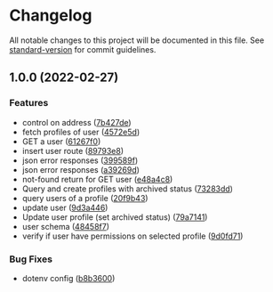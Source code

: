 # Changelog

All notable changes to this project will be documented in this file. See [standard-version](https://github.com/conventional-changelog/standard-version) for commit guidelines.

## 1.0.0 (2022-02-27)

### Features

* control on address ([7b427de](https://github.com/dropps-nft/dropps-back/commit/7b427de2d433a683afaf3953930a071512e2f230))
* fetch profiles of user ([4572e5d](https://github.com/dropps-nft/dropps-back/commit/4572e5db0308f1931c5bef8d7f795022eb90bcfb))
* GET a user ([61267f0](https://github.com/dropps-nft/dropps-back/commit/61267f03a029f609b7d4456ec17ad300e462adca))
* insert user route ([89793e8](https://github.com/dropps-nft/dropps-back/commit/89793e8738bae31c43784bbc9e74f5223c35a21f))
* json error responses ([399589f](https://github.com/dropps-nft/dropps-back/commit/399589fb2b2d3822802149abc24e923a2de63cba))
* json error responses ([a39269d](https://github.com/dropps-nft/dropps-back/commit/a39269d23018454fd5c2f833384b166e696e25ba))
* not-found return for GET user ([e48a4c8](https://github.com/dropps-nft/dropps-back/commit/e48a4c8a2b6cc951b0c5a8b087c90b3b28e369d4))
* Query and create profiles with archived status ([73283dd](https://github.com/dropps-nft/dropps-back/commit/73283dd152a4b4b85db52bca18ab31d0e92e2e08))
* query users of a profile ([20f9b43](https://github.com/dropps-nft/dropps-back/commit/20f9b43af8857533266374d64f72caaeeef5b0a1))
* update user ([9d3a446](https://github.com/dropps-nft/dropps-back/commit/9d3a44631959839fc0f39e9805de3ee02890a1e7))
* Update user profile (set archived status) ([79a7141](https://github.com/dropps-nft/dropps-back/commit/79a7141bdf775ef271600a8cfda20db1554aa300))
* user schema ([48458f7](https://github.com/dropps-nft/dropps-back/commit/48458f74f022f978c3a6c2dc76ecdb56b8f16444))
* verify if user have permissions on selected profile ([9d0fd71](https://github.com/dropps-nft/dropps-back/commit/9d0fd7113fdfe7c6e85b12ac9371853810b295d0))


### Bug Fixes

* dotenv config ([b8b3600](https://github.com/dropps-nft/dropps-back/commit/b8b3600a947847995713b60ceb5cbb00a1a915ce))
